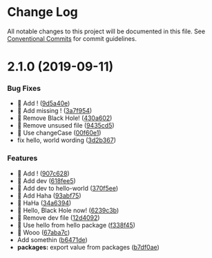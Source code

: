 # Change Log

All notable changes to this project will be documented in this file.
See [Conventional Commits](https://conventionalcommits.org) for commit guidelines.

# 2.1.0 (2019-09-11)


### Bug Fixes

* 🐛 Add ! ([9d5a40e](https://github.com/n3tr/lerna-cz-sematic-release/commit/9d5a40e))
* 🐛 Add missing ! ([3a7f954](https://github.com/n3tr/lerna-cz-sematic-release/commit/3a7f954))
* 🐛 Remove Black Hole! ([430a602](https://github.com/n3tr/lerna-cz-sematic-release/commit/430a602))
* 🐛 Remove unsused file ([9435cd5](https://github.com/n3tr/lerna-cz-sematic-release/commit/9435cd5))
* 🐛 Use changeCase ([00f60e1](https://github.com/n3tr/lerna-cz-sematic-release/commit/00f60e1))
* fix hello, world wording ([3d2b367](https://github.com/n3tr/lerna-cz-sematic-release/commit/3d2b367))


### Features

* 🎸 Add ! ([907c628](https://github.com/n3tr/lerna-cz-sematic-release/commit/907c628))
* 🎸 Add dev ([618fee5](https://github.com/n3tr/lerna-cz-sematic-release/commit/618fee5))
* 🎸 Add dev to hello-world ([370f5ee](https://github.com/n3tr/lerna-cz-sematic-release/commit/370f5ee))
* 🎸 Add Haha ([93abf75](https://github.com/n3tr/lerna-cz-sematic-release/commit/93abf75))
* 🎸 HaHa ([34a6394](https://github.com/n3tr/lerna-cz-sematic-release/commit/34a6394))
* 🎸 Hello, Black Hole now! ([6239c3b](https://github.com/n3tr/lerna-cz-sematic-release/commit/6239c3b))
* 🎸 Remove dev file ([12d4092](https://github.com/n3tr/lerna-cz-sematic-release/commit/12d4092))
* 🎸 Use hello from hello package ([f338f45](https://github.com/n3tr/lerna-cz-sematic-release/commit/f338f45))
* 🎸 Wooo ([67aba7c](https://github.com/n3tr/lerna-cz-sematic-release/commit/67aba7c))
* Add somethin ([b6471de](https://github.com/n3tr/lerna-cz-sematic-release/commit/b6471de))
* **packages:** export value from packages ([b7df0ae](https://github.com/n3tr/lerna-cz-sematic-release/commit/b7df0ae))
